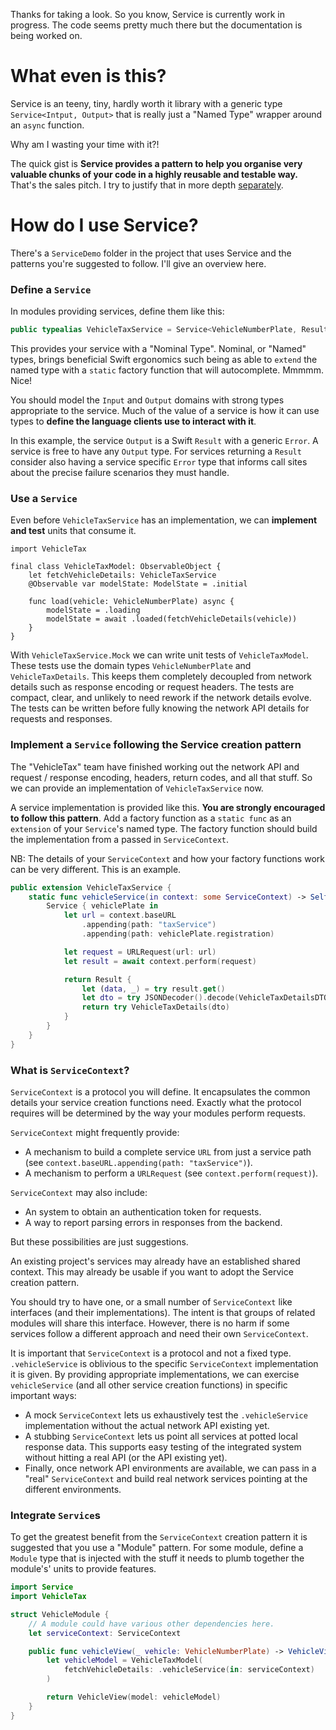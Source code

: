 Thanks for taking a look. So you know, Service is currently work in progress. The code seems pretty much there but the documentation is being worked on.

# What even is this?

Service is an teeny, tiny, hardly worth it library with a generic type `Service<Intput, Output>` that is really just a "Named Type" wrapper around an `async` function.

Why am I wasting your time with it?! 

The quick gist is **Service provides a pattern to help you organise very valuable chunks of your code in a highly reusable and testable way.** That's the sales pitch. I try to justify that in more depth [separately](/README2.md).


# How do I use Service?

There's a `ServiceDemo` folder in the project that uses Service and the patterns you're suggested to follow. I'll give an overview here.

### Define a `Service`

In modules providing services, define them like this:

```swift
public typealias VehicleTaxService = Service<VehicleNumberPlate, Result<VehicleTaxDetails, Error>>
```

This provides your service with a "Nominal Type". Nominal, or "Named" types, brings beneficial Swift ergonomics such being as able to `extend` the named type with a `static` factory function that will autocomplete. Mmmmm. Nice!

You should model the `Input` and `Output` domains with strong types appropriate to the service. Much of the value of a service is how it can use types to **define the language clients use to interact with it**.

In this example, the service `Output` is a Swift `Result` with a generic `Error`. A service is free to have any `Output` type. For services returning a `Result` consider also having a service specific `Error` type that informs call sites about the precise failure scenarios they must handle.

### Use a `Service`

Even before `VehicleTaxService` has an implementation, we can **implement and test** units that consume it.

```
import VehicleTax

final class VehicleTaxModel: ObservableObject {
    let fetchVehicleDetails: VehicleTaxService
    @Observable var modelState: ModelState = .initial

    func load(vehicle: VehicleNumberPlate) async {
        modelState = .loading
        modelState = await .loaded(fetchVehicleDetails(vehicle))
    }
}
```

With `VehicleTaxService.Mock` we can write unit tests of `VehicleTaxModel`. These tests use the domain types `VehicleNumberPlate` and `VehicleTaxDetails`. This keeps them completely decoupled from network details such as response encoding or request headers. The tests are compact, clear, and unlikely to need rework if the network details evolve. The tests can be written before fully knowing the network API details for requests and responses.

### Implement a `Service` following the Service creation pattern

The "VehicleTax" team have finished working out the network API and request / response encoding, headers, return codes, and all that stuff. So we can provide an implementation of `VehicleTaxService` now.

A service implementation is provided like this. **You are strongly encouraged to follow this pattern**. Add a factory function as a `static func` as an `extension` of your `Service`'s named type. The factory function should build the implementation from a passed in `ServiceContext`. 

NB: The details of your `ServiceContext` and how your factory functions work can be very different. This is an example. 

```swift
public extension VehicleTaxService {
    static func vehicleService(in context: some ServiceContext) -> Self {
        Service { vehiclePlate in
            let url = context.baseURL
                .appending(path: "taxService")
                .appending(path: vehiclePlate.registration)

            let request = URLRequest(url: url)
            let result = await context.perform(request)

            return Result {
                let (data, _) = try result.get()
                let dto = try JSONDecoder().decode(VehicleTaxDetailsDTO.self, from: data)
                return try VehicleTaxDetails(dto)
            }
        }
    }
}
``` 


### What is `ServiceContext`?

`ServiceContext` is a protocol you will define. It encapsulates the common details your service creation functions need. Exactly what the protocol requires will be determined by the way your modules perform requests.

`ServiceContext` might frequently provide:

* A mechanism to build a complete service `URL` from just a service path (see `context.baseURL.appending(path: "taxService")`).
* A mechanism to perform a `URLRequest` (see `context.perform(request)`).

`ServiceContext` may also include:

* An system to obtain an authentication token for requests.
* A way to report parsing errors in responses from the backend.

But these possibilities are just suggestions. 

An existing project's services may already have an established shared context. This may already be usable if you want to adopt the Service creation pattern.

You should try to have one, or a small number of `ServiceContext` like interfaces (and their implementations). The intent is that groups of related modules will share this interface. However, there is no harm if some services follow a different approach and need their own `ServiceContext`.

It is important that `ServiceContext` is a protocol and not a fixed type. `.vehicleService` is oblivious to the specific `ServiceContext` implementation it is given. By providing appropriate implementations, we can exercise `vehicleService` (and all other service creation functions) in specific important ways:

* A mock `ServiceContext` lets us exhaustively test the `.vehicleService` implementation without the actual network API existing yet.
* A stubbing `ServiceContext` lets us point all services at potted local response data. This supports easy testing of the integrated system without hitting a real API (or the API existing yet). 
* Finally, once network API environments are available, we can pass in a "real" `ServiceContext` and build real network services pointing at the different environments.


### Integrate `Service`s

To get the greatest benefit from the `ServiceContext` creation pattern it is suggested that you use a "Module" pattern. For some module, define a `Module` type that is injected with the stuff it needs to plumb together the module's' units to provide features.

```swift
import Service
import VehicleTax

struct VehicleModule {
    // A module could have various other dependencies here.
    let serviceContext: ServiceContext

    public func vehicleView(_ vehicle: VehicleNumberPlate) -> VehicleView {
        let vehicleModel = VehicleTaxModel(
            fetchVehicleDetails: .vehicleService(in: serviceContext)
        )

        return VehicleView(model: vehicleModel)
    }
}
```

